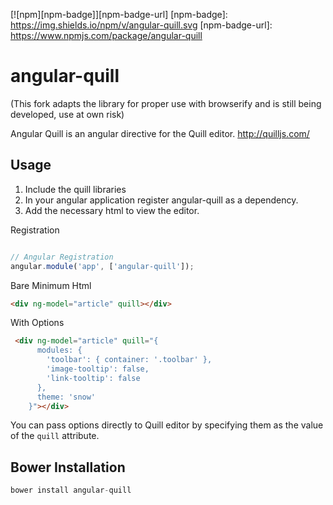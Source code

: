 [![npm][npm-badge]][npm-badge-url]
[npm-badge]: https://img.shields.io/npm/v/angular-quill.svg
[npm-badge-url]: https://www.npmjs.com/package/angular-quill

angular-quill
================

(This fork adapts the library for proper use with browserify and is still being developed, use at own risk)

Angular Quill is an angular directive for the Quill editor.  http://quilljs.com/


Usage
--------------

1. Include the quill libraries
2. In your angular application register angular-quill as a dependency.
3. Add the necessary html to view the editor.

Registration

```js

// Angular Registration
angular.module('app', ['angular-quill']);

```

Bare Minimum Html
```html
<div ng-model="article" quill></div>
```

With Options
```html
 <div ng-model="article" quill="{
      modules: {
        'toolbar': { container: '.toolbar' },
        'image-tooltip': false,
        'link-tooltip': false
      },
      theme: 'snow'
    }"></div>
```

You can pass options directly to Quill editor by specifying them as the value of the `quill` attribute.


Bower Installation
--------------
```js
bower install angular-quill
```
